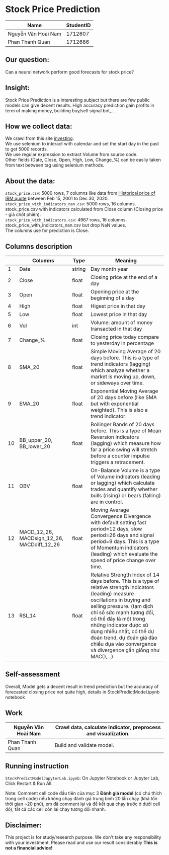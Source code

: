# Stock Price Prediction
Name | StudentID
--- | ---
Nguyễn Văn Hoài Nam | 1712607
Phan Thanh Quan | 1712686
## Our question:
Can a neural network perform good forecasts for stock price?

## Insight:
Stock Price Prediction is a interesting subject but there are few public models can give decent results. High accuracy prediction gain profits in term of making money, building buy/sell signal bot,...

## How we collect data:
We crawl from this site [investing](https://www.investing.com).  
We use selenium to interact with calendar and set the start day in the past to get 5000 records.  
We use regular expression to extract Volume from source code.  
Other fields (Date, Close, Open, High, Low, Change_%) can be easily taken from text between tag using selenium methods.

## About the data:
`stock_price.csv`: 5000 rows, 7 columns like data from [Historical price of IBM quote](https://www.investing.com/equities/ibm-historical-data) between Feb 15, 2001 to Dec 30, 2020.  
`stock_price_with_indicators_nan.csv`: 5000 rows, 16 columns. stock_price.csv with indicators calculated from Close column (Closing price - giá chốt phiên).  
`stock_price_with_indicators.csv`: 4967 rows, 16 columns. stock_price_with_indicators_nan.csv but drop NaN values.  
The columns use for prediction is Close.  

## Columns description
||Columns|Type|Meaning
---|---|---|---
1|Date|string|Day month year
2|Close|float|Closing price at the end of a day
3|Open|float|Opening price at the beginning of a day
4|High|float|Higest price in that day
5|Low|float|Lowest price in that day
6|Vol|int|Volume: amount of money transacted in that day
7|Change_%|float|Closing price today compare to yesterday in percentage
8|SMA_20|float|Simple Moving Average of 20 days before. This is a type of trend indicators (lagging) which analyze whether a market is moving up, down, or sideways over time.
9|EMA_20|float|Exponential Moving Average of 20 days before (like SMA but with exponential weighted). This is also a trend indicator.
10|BB_upper_20, BB_lower_20|float|Bollinger Bands of 20 days before. This is a type of Mean Reversion Indicators (lagging) which measure how far a price swing will stretch before a counter impulse triggers a retracement.
11|OBV|float|On-Balance Volume is a type of Volume indicators (leading or lagging) which calculate trades and quantify whether bulls (rising) or bears (falling) are in control.
12|MACD_12_26, MACDsign_12_26, MACDdiff_12_26|float|Moving Average Convergence Divergence with default setting fast period=12 days, slow period=26 days and signal period=9 days. This is a type of Momentum indicators (leading) which evaluate the speed of price change over time.
13|RSI_14|float|Relative Strength Index of 14 days before. This is a type of relative strength indicators (leading) measure oscillations in buying and selling pressure. (tạm dịch chỉ số sức mạnh tương đối, có thể đây là một trong những indicator được sử dụng nhiều nhất, có thể dự đoán trend, dự đoán giá đảo chiều dựa vào convergence và divergence gần giống như MACD,...)

## Self-assessment
Overall, Model gets a decent result in trend prediction but the accuracy of forecasted closing price not quite high, details in StockPredictModel.ipynb notebook

## Work

Nguyễn Văn Hoài Nam | Crawl data, calculate indicator, preprocess and visualization.  
---|---
Phan Thanh Quan | Build and validate model.  

## Running instruction
`StockPredictModelJupyterLab.ipynb`: On Jupyter Notebook or Jupyter Lab, Click Restart & Run All.

Note: Comment cell code đầu tiên của mục 3 **Đánh giá model** (có chú thích trong cell code) nếu không chạy đánh giá trung bình 20 lần chạy (khá tốn thời gian ~20 phút, em đã comment lại và để kết quả chạy trước ở dưới cell đó), tất cả các cell còn lại chạy tương đối nhanh.
  
## Disclaimer:
This project is for study/research purpose. We don't take any responsibility with your investment. Please read and use our result considerably **This is not a financial advice!**
